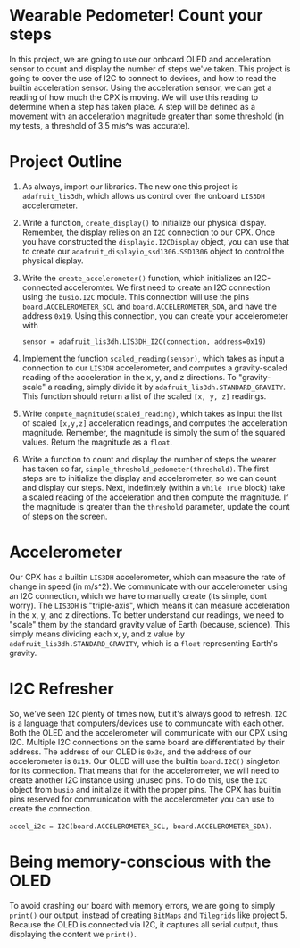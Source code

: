 # Wearable Pedometer! Count your steps
In this project, we are going to use our onboard OLED and acceleration sensor to count and display the number of steps we've taken.
This project is going to cover the use of I2C to connect to devices, and how to read the builtin acceleration sensor. 
Using the acceleration sensor, we can get a reading of how much the CPX is moving.
We will use this reading to determine when a step has taken place. 
A step will be defined as a movement with an acceleration magnitude greater than some threshold (in my tests, a threshold of 3.5 m/s^s was accurate).

# Project Outline
1. As always, import our libraries. The new one this project is `adafruit_lis3dh`, which allows us control over the onboard `LIS3DH` accelerometer.
2. Write a function, `create_display()` to initialize our physical dispay. Remember, the display relies on an `I2C` connection to our CPX. Once you have constructed the `displayio.I2CDisplay` object, you can use that to create our `adafruit_displayio_ssd1306.SSD1306` object to control the physical display.
3. Write the `create_accelerometer()` function, which initializes an I2C-connected acceleromter. We first need to create an I2C connection using the `busio.I2C` module. This connection will use the pins `board.ACCELEROMETER_SCL` and `board.ACCELEROMETER_SDA`, and have the address `0x19`. Using this connection, you can create your accelerometer with  

    ```sensor = adafruit_lis3dh.LIS3DH_I2C(connection, address=0x19)```
4. Implement the function `scaled_reading(sensor)`, which takes as input a connection to our `LIS3DH` accelerometer, and computes a gravity-scaled reading of the acceleration in the x, y, and z directions. To "gravity-scale" a reading, simply divide it by `adafruit_lis3dh.STANDARD_GRAVITY`. This function should return a list of the scaled `[x, y, z]` readings.
5. Write `compute_magnitude(scaled_reading)`, which takes as input the list of scaled `[x,y,z]` acceleration readings, and computes the acceleration magnitude. Remember, the magnitude is simply the sum of the squared values. Return the magnitude as a `float`.
6. Write a function to count and display the number of steps the wearer has taken so far, `simple_threshold_pedometer(threshold)`. The first steps are to initialize the display and accelerometer, so we can count and display our steps. Next, indefintely (within a `while True` block) take a scaled reading of the acceleration and then compute the magnitude. If the magnitude is greater than the `threshold` parameter, update the count of steps on the screen.

# Accelerometer
Our CPX has a builtin `LIS3DH` accelerometer, which can measure the rate of change in speed (in m/s^2).
We communicate with our accelerometer using an I2C connection, which we have to manually create (its simple, dont worry).
The `LIS3DH` is "triple-axis", which means it can measure acceleration in the x, y, and z directions. 
To better understand our readings, we need to "scale" them by the standard gravity value of Earth (because, science). 
This simply means dividing each x, y, and z value by `adafruit_lis3dh.STANDARD_GRAVITY`, which is a `float` representing Earth's gravity. 

# I2C Refresher
So, we've seen `I2C` plenty of times now, but it's always good to refresh.
`I2C` is a language that computers/devices use to communcate with each other.
Both the OLED and the accelerometer will communicate with our CPX using I2C.
Multiple I2C connections on the same board are differentiated by their address. 
The address of our OLED is `0x3d`, and the address of our accelerometer is `0x19`. 
Our OLED will use the builtin `board.I2C()` singleton for its connection.
That means that for the accelerometer, we will need to create another I2C instance using unused pins.
To do this, use the `I2C` object from `busio` and initialize it with the proper pins.
The CPX has builtin pins reserved for communication with the accelerometer you can use to create the connection.

```accel_i2c = I2C(board.ACCELEROMETER_SCL, board.ACCELEROMETER_SDA)```.

# Being memory-conscious with the OLED
To avoid crashing our board with memory errors, we are going to simply `print()` our output, instead of creating `BitMaps` and `Tilegrids` like project 5. Because the OLED is connected via I2C, it captures all serial output, thus displaying the content we `print()`.